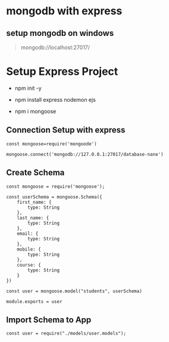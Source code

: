 # mongodb with express

## setup mongodb on windows

> mongodb://localhost:27017/

# Setup Express Project

- npm init -y

- npm install express nodemon ejs

- npm i mongoose

## Connection Setup with express
 
```
const mongoose=require('mongoode')

mongoose.connect('mongodb://127.0.0.1:27017/database-nane')

```

## Create Schema

```
const mongoose = require('mongoose');

const userSchema = mongoose.Schema({
    first_name: {
        type: String
    },
    last_name: {
        type: String
    },
    email: {
        type: String
    },
    mobile: {
        type: String
    },
    course: {
        type: String
    }
})

const user = mongoose.model("students", userSchema)

module.exports = user
```

## Import Schema to App

```
const user = require("./models/user.models");
```





